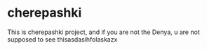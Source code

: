 # cherepashki
This is cherepashki project, and if you are not the Denya, u are not supposed to see thisasdasihfolaskazx
